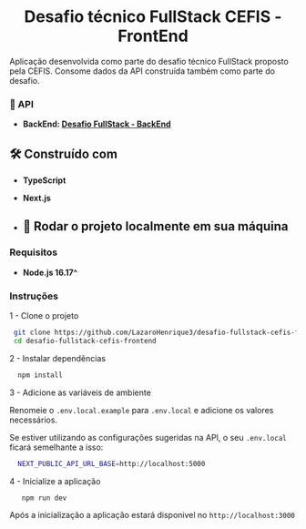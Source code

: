 <p align="center">
  <h1 align="center">Desafio técnico FullStack CEFIS - FrontEnd</h1>
</p>

Aplicação desenvolvida como parte do desafio técnico FullStack proposto pela CEFIS. Consome dados da API construída também como parte do desafio.

### 👀 API 
* **BackEnd: <a href="https://github.com/LazaroHenrique3/desafio-fullstack-cefis-api/tree/main">Desafio FullStack - BackEnd</a>**

## 🛠️ Construído com

* **TypeScript**
* **Next.js**

* ##  🚀 Rodar o projeto localmente em sua máquina

### Requisitos

* **Node.js 16.17^**

### Instruções

1 - Clone o projeto 
  ```sh
   git clone https://github.com/LazaroHenrique3/desafio-fullstack-cefis-frontend.git
   cd desafio-fullstack-cefis-frontend
   ```

2 - Instalar dependências
 ```sh
   npm install
   ```

3 - Adicione as variáveis de ambiente

Renomeie o `.env.local.example` para `.env.local` e adicione os valores necessários.

Se estiver utilizando as configurações sugeridas na API, o seu `.env.local` ficará semelhante a isso:
 ```sh
   NEXT_PUBLIC_API_URL_BASE=http://localhost:5000
   ```

4 - Inicialize a aplicação
```sh
   npm run dev
   ```

Após a inicialização a aplicação estará disponivel no `http://localhost:3000`

